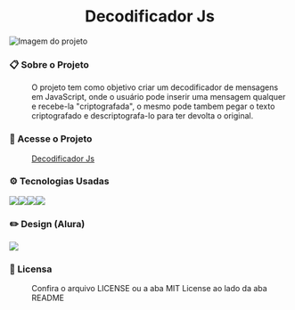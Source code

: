 <h1 style="text-align:center">Decodificador Js</h1>
<img src="" alt="Imagem do projeto"/>
<h3>📋 Sobre o Projeto</h3>
<p style="margin-left: 40px;">
O projeto tem como objetivo criar um decodificador de mensagens em JavaScript, onde o usuário pode inserir uma mensagem qualquer e recebe-la "criptografada", o mesmo pode tambem pegar o texto criptografado e descriptografa-lo para ter devolta o original.
</p>
<h3>📌 Acesse o Projeto</h3>
<a href="https://js-decodificador.vercel.app/" style="margin-left: 40px;">Decodificador Js</a>
<h3>⚙️ Tecnologias Usadas</h3>
<div style="display:flex;">
    <img src="https://img.shields.io/badge/HTML5-E34F26?style=for-the-badge&logo=html5&logoColor=white" />
    <img src="https://img.shields.io/badge/CSS3-1572B6?style=for-the-badge&logo=css3&logoColor=white" />
    <img src="https://img.shields.io/badge/JavaScript-F7DF1E?style=for-the-badge&logo=javascript&logoColor=black" />
    <img src="https://img.shields.io/badge/GIT-F46D01?style=for-the-badge&logo=git&logoColor=white" />
</div>
<h3>✏️ Design (Alura)</h3>
<img src="https://img.shields.io/badge/Figma-161637?style=for-the-badge&logo=figma&logoColor=white" />
<h3>📜 Licensa</h3>
<p style="margin-left: 40px;">
Confira o arquivo LICENSE ou a aba MIT License ao lado da aba README
</p>